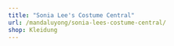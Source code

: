 ```yaml
---
title: "Sonia Lee's Costume Central"
url: /mandaluyong/sonia-lees-costume-central/
shop: Kleidung
---
```

